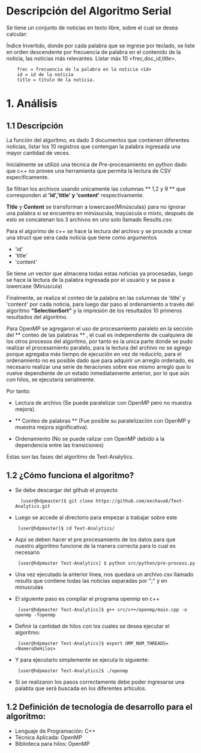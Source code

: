 # Descripción del Algoritmo Serial

Se tiene un conjunto de noticias en texto libre, sobre el cual se desea calcular:

Índice Invertido, donde por cada palabra que se ingrese por teclado, se liste en orden descendente por frecuencia de palabra en el contenido <content> de la noticia, las noticias más relevantes. Listar máx 10 <frec,doc_id,title>.

        frec = frecuencia de la palabra en la noticia <id>
        id = id de la noticia
        title = título de la noticia.

# 1. Análisis
## 1.1 Descripción

La función del algoritmo, es dado 3 documentos que contienen diferentes noticias, listar los 10 registros que contengan la palabra ingresada una mayor cantidad de veces. 

Inicialmente se utilizó una técnica de Pre-procesamiento en python dado que c++ no provee una herramienta que permita la lectura de CSV especificamente.

Se filtran los archivos usando unicamente las columnas ** 1,2 y 9 ** que corresponden al **'Id','title' y 'content'** respectivamente.

**Title** y **Content** se transforman a lowercase(Minúsculas) para no ignorar una palabra si se encuentra en minúsucula, mayúscula o mixto, después de esto se concatenan los 3 archivos en uno solo llamado Results.csv.

Para el algorimo de c++ se hace la lectura del archivo y se procede a crear una struct que sera cada noticia que tiene como argumentos
* 'id'
* 'title'
* 'content'

Se tiene un vector que almacena todas estas noticias ya procesadas, luego se hace la lectura de la palabra ingresada por el usuario y se pasa a lowercase (Minúscula) 

Finalmente, se realiza el conteo de la palabra en las columnas de 'title' y 'content' por cada noticia, para luego dar paso al ordenamiento a través del algoritmo **"SelectionSort"** y la impresión de los resultados 10 primeros resultados del algoritmo.

Para OpenMP se agregaron el uso de procesamiento paralelo en la sección del ** conteo de las palabras ** , el cual es independiente de cualquiera de los otros procesos del algoritmo, por tanto es la unica parte donde se pudo realizar
el procesamiento paralelo, para la lectura del archivo no se agrego porque agregaba más tiempo de ejecución en vez de reducirlo,
para el ordenamiento no es posible dado que para adquirir un arreglo ordenado, es necesario realizar una serie de iteraciones sobre ese mismo arreglo que lo vuelve dependiente de un estado inmediatamente anterior, por lo que aún con hilos, se ejecutaria serialmente. 

Por tanto:

* Lectura de archivo (Se puede paralelizar con OpenMP pero no muestra mejora).

* ** Conteo de palabras ** (Fue posible su paralelización con OpenMP y muestra mejora significativa).

* Ordenamiento (No se puede ralizar con OpenMP debido a la dependencia entre las transiciones)
  
Estas son las fases del algoritmo de Text-Analytics.
## 1.2 ¿Cómo funciona el algoritmo?
 
* Se debe descargar del github el proyecto
        
        [user@hdpmaster]$ git clone https://github.com/eechava6/Text-Analytics.git

* Luego se accede al directorio para empezar a trabajar sobre este
      
       [user@hdpmaster]$ cd Text-Analytics/
       
* Aqui se deben hacer el pre procesamiento de los datos para que nuestro algoritmo funcione de la manera correcta para lo cual es necesario

       [user@hdpmaster Text-Analytics] $ python src/python/pre-process.py
       
* Una vez ejecutado la anterior linea, nos quedara un archivo csv llamado results que contiene todas las noticias separadas por ";" y en minusculas

* El siguiente paso es compilar el programa openmp en c++
      
       [user@hdpmaster Text-Analytics]$ g++ src/c++/openmp/main.cpp -o openmp -fopenmp
       
* Definir la cantidad de hilos con los cuales se desea ejecutar el algoritmo:

       [user@hdpmaster Text-Analytics]$ export OMP_NUM_THREADS=<NumeroDeHilos>

* Y para ejecutarlo simplemente se ejecuta lo siguiente:

       [user@hdpmaster Text-Analytics]$ ./openmp
          
 
* Si se realizaron los pasos correctamente debe poder ingresarse una palabta que será buscada en los diferentes articulos.
   
## 1.2 Definición de tecnología de desarrollo para el algoritmo:

* Lenguaje de Programación: C++
* Técnica Aplicada: OpenMP
* Biblioteca para hilos: OpenMP
